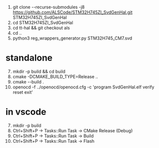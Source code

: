 1. git clone --recurse-submodules -j8 https://github.com/ALSCode/STM32H745ZI_SvdGenHal.git STM32H745ZI_SvdGenHal
2. cd STM32H745ZI_SvdGenHal
4. cd tt-hal && git checkout als
5. cd ..
6. python3 reg_wrappers_generator.py STM32H745_CM7.svd

# standalone
7. mkdir -p build && cd build
8. cmake -DCMAKE_BUILD_TYPE=Release ..
9. cmake --build .
10. openocd -f ../openocd/openocd.cfg -c 'program SvdGenHal.elf verify reset exit'

# in vscode
7. mkdir -p build
8. Ctrl+Shift+P -> Tasks::Run Task -> CMake Release (Debug)
9. Ctrl+Shift+P -> Tasks::Run Task -> Build
10. Ctrl+Shift+P -> Tasks::Run Task -> Flash

